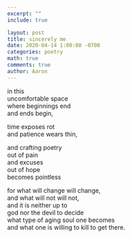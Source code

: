```yaml
---
excerpt: ""
include: true

layout: post
title: sincerely me
date: 2020-04-14 1:00:00 -0700
categories: poetry
math: true
comments: true
author: Aaron
---
```




in this  
uncomfortable space  
where beginnings end  
and ends begin,  

time exposes rot  
and patience wears thin,  

and crafting poetry  
out of pain  
and excuses  
out of hope  
becomes pointless  

for what will change will change,  
and what will not will not,  
and it is neither up to  
god nor the devil to decide  
what type of aging soul one becomes  
and what one is willing to kill to get there.
